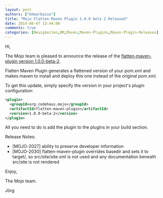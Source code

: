 ```yaml
---
layout: post
authors: ["khmarbaise"]
title: "Mojo Flatten Maven Plugin 1.0.0 beta 2 Released"
date: 2014-06-07 13:44:00
comments: true
categories: [Neuigkeiten,BM,Maven,Maven-Plugins,Maven-Plugin-Releases]
---
```

Hi,

The Mojo team is pleased to announce the release of the 
[flatten-maven-plugin version 1.0.0-beta-2](http://mojo.codehaus.org/flatten-maven-plugin/).

Flatten Maven Plugin generates a flattened version of your pom.xml and makes maven to install
and deploy this one instead of the original pom.xml.

To get this update, simply specify the version in your project's plugin configuration:

``` xml
<plugin>
  <groupId>org.codehaus.mojo</groupId>
  <artifactId>flatten-maven-plugin</artifactId>
  <version>1.0.0-beta-2</version>
</plugin>
```

<!-- more -->

All you need to do is add the plugin to the plugins in your build section.

Release Notes:

* [MOJO-2027] ability to preserve developer information
* [MOJO-2030] flatten-maven-plugin overrides basedir and sets it to target/, so src/site/site.xml is not used and any documentation beneath src/site is not rendered

Enjoy,

The Mojo team.

Jörg 
